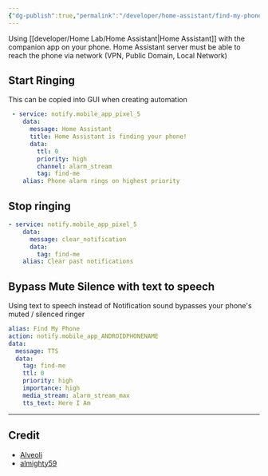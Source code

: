 ```yaml
---
{"dg-publish":true,"permalink":"/developer/home-assistant/find-my-phone-automation/","tags":["homeassistant","automation"],"created":"2025-05-12T19:26:29.228-05:00","updated":"2025-05-12T15:38:25.000-05:00"}
---
```


Using [[developer/Home Lab/Home Assistant\|Home Assistant]] with the companion app on your phone. Home Assistant server must be able to reach the phone via network (VPN, Public Domain, Local Network)

## Start Ringing
This can be copied into GUI when creating automation
```yml
 - service: notify.mobile_app_pixel_5
    data:
      message: Home Assistant
      title: Home Assistant is finding your phone!
      data:
        ttl: 0
        priority: high
        channel: alarm_stream
        tag: find-me
    alias: Phone alarm rings on highest priority
```

## Stop ringing
```yaml
- service: notify.mobile_app_pixel_5
    data:
      message: clear_notification
      data:
        tag: find-me
    alias: Clear past notifications
```

## Bypass Mute Silence with text to speech
Using text to speech instead of Notification sound bypasses your phone's muted / silenced ringer
```yaml
alias: Find My Phone
action: notify.mobile_app_ANDROIDPHONENAME
data:
  message: TTS
  data:
    tag: find-me
    ttl: 0
    priority: high
    importance: high
    media_stream: alarm_stream_max
    tts_text: Here I Am
```
---
## Credit
- [Alveoli](https://community.home-assistant.io/t/a-find-my-phone-button/21514/21)
- [almighty59](https://community.home-assistant.io/t/notify-android-device-and-overwrite-ringer-mode-to-always-play-a-sound/583926/7?u=billsky)